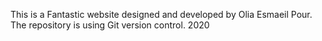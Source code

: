 This is a Fantastic website designed and developed by Olia Esmaeil Pour.
The repository is using Git version control.
2020